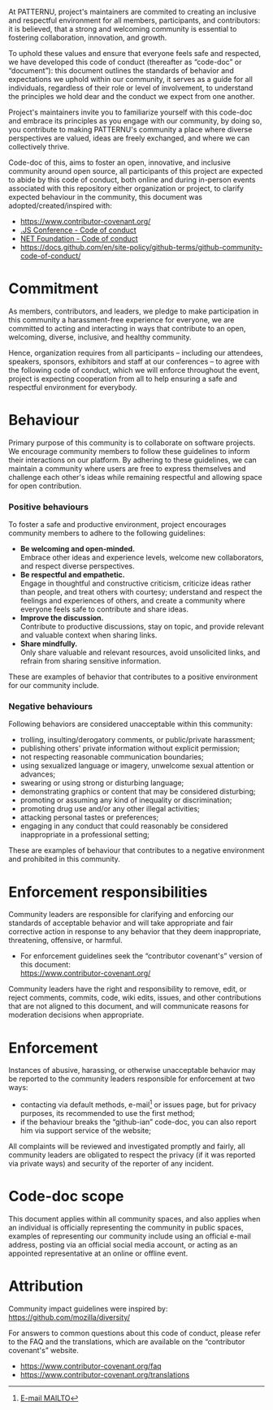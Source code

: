 At PATTERNU, project's maintainers are commited to creating an inclusive and respectful environment for all members, participants, and contributors: it is believed, that a strong and welcoming community is essential to fostering collaboration, innovation, and growth.

To uphold these values and ensure that everyone feels safe and respected, we have developed this code of conduct (thereafter as “code-doc” or “document”): this document outlines the standards of behavior and expectations we uphold within our community, it serves as a guide for all individuals, regardless of their role or level of involvement, to understand the principles we hold dear and the conduct we expect from one another.

Project's maintainers invite you to familiarize yourself with this code-doc and embrace its principles as you engage with our community, by doing so, you contribute to making PATTERNU's community a place where diverse perspectives are valued, ideas are freely exchanged, and where we can collectively thrive.

Code-doc of this, aims to foster an open, innovative, and inclusive community around open source, all participants of this project are expected to abide by this code of conduct, both online and during in-person events associated with this repository either organization or project, to clarify expected behaviour in the community, this document was adopted/created/inspired with:

- https://www.contributor-covenant.org/
- [.JS Conference - Code of conduct](https://javascript-conference.com/code-of-conduct/)
- [NET Foundation - Code of conduct](https://dotnetfoundation.org/about/policies/code-of-conduct)
- https://docs.github.com/en/site-policy/github-terms/github-community-code-of-conduct/

Commitment
==========

As members, contributors, and leaders, we pledge to make participation in this community a harassment-free experience for everyone, we are committed to acting and interacting in ways that contribute to an open, welcoming, diverse, inclusive, and healthy community.

Hence, organization requires from all participants – including our attendees, speakers, sponsors, exhibitors and staff at our conferences – to agree with the following code of conduct, which we will enforce throughout the event, project is expecting cooperation from all to help ensuring a safe and respectful environment for everybody.

Behaviour
=========

Primary purpose of this community is to collaborate on software projects. We encourage community members to follow these guidelines to inform their interactions on our platform. By adhering to these guidelines, we can maintain a community where users are free to express themselves and challenge each other's ideas while remaining respectful and allowing space for open contribution.

### Positive behaviours

To foster a safe and productive environment, project encourages community members to adhere to the following guidelines:

- **Be welcoming and open-minded.**\
  Embrace other ideas and experience levels, welcome new collaborators, and respect diverse perspectives.
- **Be respectful and empathetic.**\
  Engage in thoughtful and constructive criticism, criticize ideas rather than people, and treat others with courtesy; understand and respect the feelings and experiences of others, and create a community where everyone feels safe to contribute and share ideas.
- **Improve the discussion.**\
  Contribute to productive discussions, stay on topic, and provide relevant and valuable context when sharing links.
- **Share mindfully.**\
  Only share valuable and relevant resources, avoid unsolicited links, and refrain from sharing sensitive information.

These are examples of behavior that contributes to a positive environment for our community include.

### Negative behaviours

Following behaviors are considered unacceptable within this community:

- trolling, insulting/derogatory comments, or public/private harassment;
- publishing others' private information without explicit permission;
- not respecting reasonable communication boundaries;
- using sexualized language or imagery, unwelcome sexual attention or advances;
- swearing or using strong or disturbing language;
- demonstrating graphics or content that may be considered disturbing;
- promoting or assuming any kind of inequality or discrimination;
- promoting drug use and/or any other illegal activities;
- attacking personal tastes or preferences;
- engaging in any conduct that could reasonably be considered inappropriate in a professional setting;

These are examples of behaviour that contributes to a negative environment and prohibited in this community.

Enforcement responsibilities
============================

Community leaders are responsible for clarifying and enforcing our standards of acceptable behavior and will take appropriate and fair corrective action in response to any behavior that they deem inappropriate, threatening, offensive, or harmful.

- For enforcement guidelines seek the “contributor covenant's” version of this document:\
  https://www.contributor-covenant.org/

Community leaders have the right and responsibility to remove, edit, or reject comments, commits, code, wiki edits, issues, and other contributions that are not aligned to this document, and will communicate reasons for moderation decisions when appropriate.

Enforcement
===========

Instances of abusive, harassing, or otherwise unacceptable behavior may be reported to the community leaders responsible for enforcement at two ways:

- contacting via default methods, e-mail[^1] or issues page, but for privacy purposes, its recommended to use the first method;
- if the behaviour breaks the “github-ian” code-doc, you can also report him via support service of the website;

All complaints will be reviewed and investigated promptly and fairly, all community leaders are obligated to respect the privacy (if it was reported via private ways) and security of the reporter of any incident.

Code-doc scope
==============

This document applies within all community spaces, and also applies when an individual is officially representing the community in public spaces, examples of representing our community include using an official e-mail address, posting via an official social media account, or acting as an appointed representative at an online or offline event.

Attribution
===========

Community impact guidelines were inspired by:\
https://github.com/mozilla/diversity/

For answers to common questions about this code of conduct, please refer to the FAQ and the translations, which are available on the “contributor covenant's” website.

- https://www.contributor-covenant.org/faq
- https://www.contributor-covenant.org/translations


[^1]: <a href="mailto: io.falcion@outlook.com">E-mail MAILTO</a>
